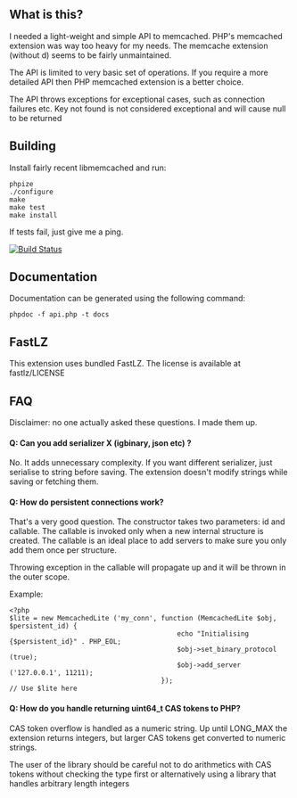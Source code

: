 What is this?
-------------

I needed a light-weight and simple API to memcached. PHP's memcached extension
was way too heavy for my needs. The memcache extension (without d) seems to be 
fairly unmaintained.

The API is limited to very basic set of operations. If you require a more detailed
API then PHP memcached extension is a better choice.

The API throws exceptions for exceptional cases, such as connection failures etc.
Key not found is not considered exceptional and will cause null to be returned

Building
--------

Install fairly recent libmemcached and run:

    phpize
    ./configure
    make
    make test
    make install

If tests fail, just give me a ping.

[![Build Status](https://travis-ci.org/mkoppanen/php-memc-lite.png?branch=master)](https://travis-ci.org/mkoppanen/php-memc-lite)

Documentation
-------------

Documentation can be generated using the following command:

    phpdoc -f api.php -t docs

FastLZ
------

This extension uses bundled FastLZ. The license is available at fastlz/LICENSE

FAQ
---

Disclaimer: no one actually asked these questions. I made them up.


#### Q: Can you add serializer X (igbinary, json etc) ?

No. It adds unnecessary complexity. If you want different serializer, just serialise
to string before saving. The extension doesn't modify strings while saving or fetching them.


#### Q: How do persistent connections work?

That's a very good question. The constructor takes two parameters: id and callable.
The callable is invoked only when a new internal structure is created. The callable
is an ideal place to add servers to make sure you only add them once per structure.

Throwing exception in the callable will propagate up and it will be thrown in the outer
scope.

Example:

    <?php
    $lite = new MemcachedLite ('my_conn', function (MemcachedLite $obj, $persistent_id) {
                                              echo "Initialising {$persistent_id}" . PHP_EOL;
                                              $obj->set_binary_protocol (true);
                                              $obj->add_server ('127.0.0.1', 11211);
                                          });
    // Use $lite here


#### Q: How do you handle returning uint64_t CAS tokens to PHP?

CAS token overflow is handled as a numeric string. Up until LONG_MAX the extension returns
integers, but larger CAS tokens get converted to numeric strings.

The user of the library should be careful not to do arithmetics with CAS tokens without
checking the type first or alternatively using a library that handles arbitrary length
integers

